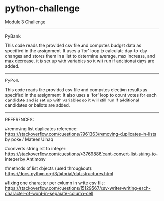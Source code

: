 # python-challenge
Module 3 Challenge
_______________________________________________
PyBank:

This code reads the provided csv file and computes budget data as specified in the assignment.  It uses a 'for' loop to calculate day-to-day changes and stores them in a list to determine average, max increase, and max decrease. It is set up with variables so it will run if additional days are added.
_______________________________________________
PyPoll:

This code reads the provided csv file and computes election results as specified in the assignment. It also uses a 'for' loop to count votes for each candidate and is set up with variables so it will still run if additional candidates or ballots are added.

_______________________________________________
REFERENCES:

   #removing list duplicates reference: https://stackoverflow.com/questions/7961363/removing-duplicates-in-lists by poke / Mateen Ulhaq

   #converts string list to integer: https://stackoverflow.com/questions/43769886/cant-convert-list-string-to-integer by Antimony

   #methods of list objects (used throughout): https://docs.python.org/3/tutorial/datastructures.html

   #fixing one character per column in write csv file: https://stackoverflow.com/questions/15129567/csv-writer-writing-each-character-of-word-in-separate-column-cell
